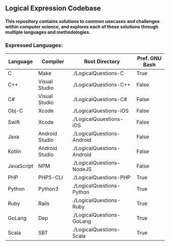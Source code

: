 ## Logical Expression Codebase

#### This repository contains solutions to common usecases and challenges within computer science, and explores each of these solutions through multiple languages and methodologies.

### Expressed Languages:  
| Language    | Compiler      | Root Directory             |  Pref. GNU Bash |
| ----------- | ------------- | -------------------------- | --------------- |
| C           | Make          | ./LogicalQuestions-C       | True            |
| C++         | Visual Studio | ./LogicalQuestions-C++     | False           |
| C#          | Visual Studio | ./LogicalQuestions-C#      | False           |
| Obj-C       | Xcode         | ./LogicalQuestions-iOS     | False           |
| Swift       | Xcode         | ./LogicalQuuestions-iOS    | False           |
| Java        | Android Studio| ./LogicalQuestions-Android | False           |
| Kotlin      | Android Studio| ./LogicalQuestions-Android | False           |
| JavaScript  | NPM           | ./LogicalQuestions-NodeJS  | False           |
| PHP         | PHP5-CLI      | ./LogicalQuestions-PHP     | True            |
| Python      | Python3       | ./LogicalQuestions-Python  | True            |
| Ruby        | Rails         | ./LogicalQuestions-Ruby    | True            |
| GoLang      | Dep           | ./LogicalQuestions-GoLang  | True            |
| Scala       | SBT           | ./LogicalQuestions-Scala   | True            |
